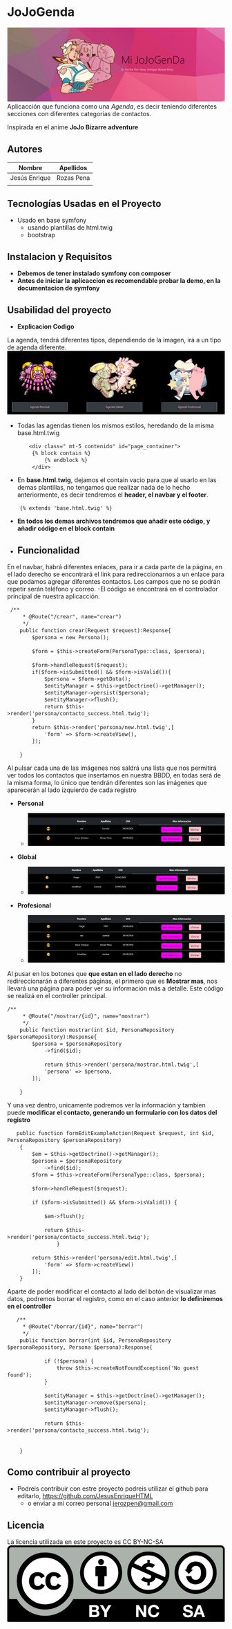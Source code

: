 # **JoJoGenda** #

![Con titulo](/public/resources/Markdown/header.png "titulo")
Aplicacción que funciona como una _Agenda_, es decir teniendo diferentes secciones con diferentes categorías de contactos.

Inspirada en el anime **JoJo Bizarre adventure**

## Autores ##
| Nombre | Apellidos |
|--------|-----------|
| Jesús Enrique | Rozas Pena |
|||

## Tecnologías Usadas en el Proyecto ##
- Usado en base symfony
    - usando plantillas de html.twig
    - bootstrap

## Instalacion y Requisitos ##
  - **Debemos de tener instalado symfony con composer**
  - **Antes de iniciar la aplicaccion es recomendable probar la demo, en la documentacion de symfony**
  
## Usabilidad del proyecto ##
- **Explicacion Codigo**

La agenda, tendrá diferentes tipos, dependiendo de la imagen, irá a un tipo de agenda diferente.
![Con titulo](/public/resources/Markdown/tipo.png "titulo")
- Todas las agendas tienen los mismos estilos, heredando de la misma base.html.twig
~~~
       <div class=" mt-5 contenido" id="page_container">
        {% block contain %}
            {% endblock %}
        </div>
~~~

- En **base.html.twig**, dejamos el contain vacio para que al usarlo en las demas plantillas, no tengamos que realizar nada de lo hecho anteriormente, es decir tendremos el __header, el navbar y el footer__.

~~~
    {% extends 'base.html.twig' %}
~~~

- **En todos los demas archivos tendremos que añadir este código, y añadir código en el block contain**


+ ## Funcionalidad ##

En el navbar, habrá diferentes enlaces, para ir a cada parte de la página, en el lado derecho se encontrará el link para redireccionarnos a un enlace para que podamos agregar diferentes contactos. Los campos que no se podrán repetir serán teléfono y correo.
    -El código se encontrará en el controlador principal de nuestra aplicacción.
~~~
 /**
     * @Route("/crear", name="crear")
     */
    public function crear(Request $request):Response{
        $persona = new Persona();

        $form = $this->createForm(PersonaType::class, $persona);

        $form->handleRequest($request);
        if($form->isSubmitted() && $form->isValid()){
            $persona = $form->getData();
            $entityManager = $this->getDoctrine()->getManager();
            $entityManager->persist($persona);
            $entityManager->flush();
            return $this->render('persona/contacto_success.html.twig');
        }
        return $this->render('persona/new.html.twig',[
            'form' => $form->createView(),
        ]);

    }
~~~

Al pulsar cada una de las imágenes nos saldrá una lista que nos permitirá ver todos los contactos que insertamos en nuestra BBDD,  en todas será de la misma forma, lo único que tendrán diferentes son las imágenes que aparecerán al lado izquierdo de cada registro

 + **Personal**
    + ![Con titulo](/public/resources/Markdown/lista.png "titulo")



 + **Global**
    + ![Con titulo](/public/resources/Markdown/lista1.png "titulo")


 + **Profesional**
    + ![Con titulo](/public/resources/Markdown/lista2.png "titulo")

Al pusar en los botones que **que estan en el lado derecho** no redireccionarán a diferentes páginas, el primero que es **Mostrar mas**, nos llevará una página para poder ver su información más a detalle. Este código se realizá en el controller principal.
~~~
/**
     * @Route("/mostrar/{id}", name="mostrar")
     */
    public function mostrar(int $id, PersonaRepository $personaRepository):Response{
        $persona = $personaRepository
            ->find($id);

            return $this->render('persona/mostrar.html.twig',[
            'persona' => $persona,
        ]);

    }
~~~

Y una vez dentro, unicamente podremos ver la información y tambien puede **modificar el contacto, generando un formulario con los datos del registro**
~~~
   public function formEditExampleAction(Request $request, int $id,  PersonaRepository $personaRepository)
    {
        $em = $this->getDoctrine()->getManager();
        $persona = $personaRepository
            ->find($id);
        $form = $this->createForm(PersonaType::class, $persona);

        $form->handleRequest($request);

        if ($form->isSubmitted() && $form->isValid()) {

            $em->flush();

            return $this->render('persona/contacto_success.html.twig');
                }

        return $this->render('persona/edit.html.twig',[
            'form' => $form->createView()
        ]);
    }
~~~

Aparte de poder modificar el contacto al lado del botón de visualizar mas datos, podremos borrar el registro, como en el caso anterior **lo definiremos en el controller**
~~~
   /**
     * @Route("/borrar/{id}", name="borrar")
     */
    public function borrar(int $id, PersonaRepository $personaRepository, Persona $persona):Response{

            if (!$persona) {
                throw $this->createNotFoundException('No guest found');
            }

            $entityManager = $this->getDoctrine()->getManager();
            $entityManager->remove($persona);
            $entityManager->flush();

            return $this->render('persona/contacto_success.html.twig');


    }
~~~

## Como contribuir al proyecto ##
+ Podreis contribuir con estre proyecto podreis utilizar el github para editarlo, https://github.com/JesusEnriqueHTML
    - o enviar a mi correo personal jerozpen@gmail.com

## Licencia ##
La licencia utilizada en este proyecto es CC BY-NC-SA
  ![Con titulo](/public/resources/licencia.png "titulo")
